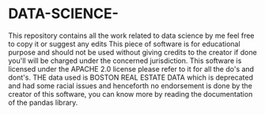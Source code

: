 # DATA-SCIENCE-
This repository contains all the work related to data science by me feel free to copy it or suggest any edits
This piece of software is for educational purpose and should not be used without giving credits to the creator if done you'll will be charged under the concerned jurisdiction. 
This software is licensed under the APACHE 2.0 license please refer to it for all the do's and dont's. 
THE data used is BOSTON REAL ESTATE DATA which is deprecated and had some racial issues and henceforth no endorsement is done by the creator of this software, you can know more by reading the documentation of the pandas library. 
